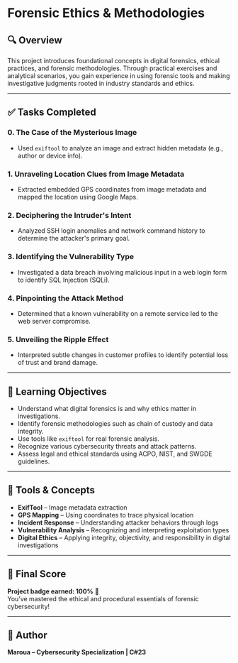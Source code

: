 # Forensic Ethics & Methodologies

## 🔍 Overview

This project introduces foundational concepts in digital forensics, ethical practices, and forensic methodologies. Through practical exercises and analytical scenarios, you gain experience in using forensic tools and making investigative judgments rooted in industry standards and ethics.

---

## ✅ Tasks Completed

### 0. The Case of the Mysterious Image
- Used `exiftool` to analyze an image and extract hidden metadata (e.g., author or device info).

### 1. Unraveling Location Clues from Image Metadata
- Extracted embedded GPS coordinates from image metadata and mapped the location using Google Maps.

### 2. Deciphering the Intruder's Intent
- Analyzed SSH login anomalies and network command history to determine the attacker's primary goal.

### 3. Identifying the Vulnerability Type
- Investigated a data breach involving malicious input in a web login form to identify SQL Injection (SQLi).

### 4. Pinpointing the Attack Method
- Determined that a known vulnerability on a remote service led to the web server compromise.

### 5. Unveiling the Ripple Effect
- Interpreted subtle changes in customer profiles to identify potential loss of trust and brand damage.

---

## 🧠 Learning Objectives

- Understand what digital forensics is and why ethics matter in investigations.
- Identify forensic methodologies such as chain of custody and data integrity.
- Use tools like `exiftool` for real forensic analysis.
- Recognize various cybersecurity threats and attack patterns.
- Assess legal and ethical standards using ACPO, NIST, and SWGDE guidelines.

---

## 🔧 Tools & Concepts

- **ExifTool** – Image metadata extraction
- **GPS Mapping** – Using coordinates to trace physical location
- **Incident Response** – Understanding attacker behaviors through logs
- **Vulnerability Analysis** – Recognizing and interpreting exploitation types
- **Digital Ethics** – Applying integrity, objectivity, and responsibility in digital investigations

---

## 🏁 Final Score

**Project badge earned: 100%** 🎯  
You’ve mastered the ethical and procedural essentials of forensic cybersecurity!

---

## 👤 Author

**Maroua – Cybersecurity Specialization | C#23**
